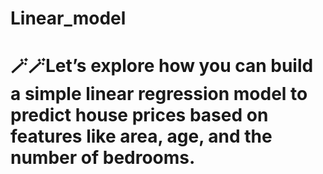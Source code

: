 # Linear_model
# 🪄🪄Let’s explore how you can build a simple linear regression model to predict house prices based on features like area, age, and the number of bedrooms.

